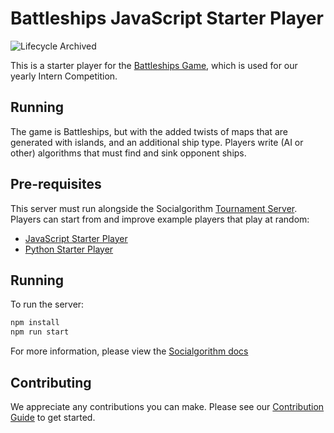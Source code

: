 # Battleships JavaScript Starter Player

![Lifecycle Archived](https://badgen.net/badge/Lifecycle/Archived/grey)

This is a starter player for the [Battleships Game](https://github.com/Morgan-Stanley/battleships), which is used for our yearly Intern Competition.

## Running

The game is Battleships, but with the added twists of maps that are generated with islands, and an additional ship type. Players write (AI or other) algorithms that must find and sink opponent ships.

## Pre-requisites

This server must run alongside the Socialgorithm [Tournament Server](https://github.com/socialgorithm/tournament-server). Players can start from and improve example players that play at random:

* [JavaScript Starter Player](https://github.com/Morgan-Stanley/battleships-player-js)
* [Python Starter Player](https://github.com/Morgan-Stanley/battleships-player-python)

## Running

To run the server:

```js
npm install
npm run start
```

For more information, please view the [Socialgorithm docs](https://socialgorithm.org/docs)

## Contributing

We appreciate any contributions you can make. Please see our [Contribution Guide](CONTRIBUTING.md) to get started.
